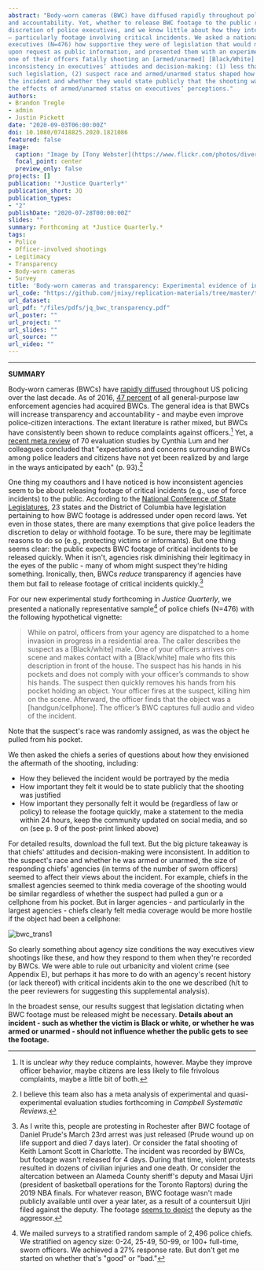 ```yaml
---
abstract: "Body-worn cameras (BWC) have diffused rapidly throughout policing as a means of promoting transparency
and accountability. Yet, whether to release BWC footage to the public remains largely up to the
discretion of police executives, and we know little about how they interpret and respond to BWC footage
– particularly footage involving critical incidents. We asked a nationally representative sample of police
executives (N=476) how supportive they were of legislation that would mandate releasing BWC footage
upon request as public information, and presented them with an experimental vignette about BWC capturing
one of their offcers fatally shooting an [armed/unarmed] [Black/White] suspect. Results indicated
inconsistency in executives’ attiudes and decision-making: (1) less than one-third of executives supported
such legislation, (2) suspect race and armed/unarmed status shaped how executives felt media would cover
the incident and whether they would state publicly that the shooting was justified, and (3) agency size conditioned
the effects of armed/unarmed status on executives’ perceptions."
authors:
- Brandon Tregle
- admin
- Justin Pickett
date: "2020-09-03T06:00:00Z"
doi: 10.1080/07418825.2020.1821086
featured: false
image:
  caption: "Image by [Tony Webster](https://www.flickr.com/photos/diversey/) at [Flickr](https://flic.kr/p/2hBaNzA)"
  focal_point: center
  preview_only: false
projects: []
publication: '*Justice Quarterly*'
publication_short: JQ
publication_types:
- "2"
publishDate: "2020-07-28T00:00:00Z"
slides: ""
summary: Forthcoming at *Justice Quarterly.*
tags:
- Police
- Officer-involved shootings
- Legitimacy
- Transparency
- Body-worn cameras
- Survey
title: 'Body-worn cameras and transparency: Experimental evidence of inconsistency in police executive decision-making'
url_code: "https://github.com/jnixy/replication-materials/tree/master/tregle_et_al_JQ_InPress"
url_dataset:
url_pdf: "/files/pdfs/jq_bwc_transparency.pdf"
url_poster: ""
url_project: ""
url_slides: ""
url_source: ""
url_video: ""
---
```


***************

**SUMMARY**

Body-worn cameras (BWCs) have [rapidly diffused](https://journals.sagepub.com/doi/10.1177/1098611120917937) throughout US policing over the last decade. As of 2016, [47 percent](https://www.bjs.gov/content/pub/pdf/bwclea16.pdf) of all general-purpose law enforcement agencies had acquired BWCs. The general idea is that BWCs will increase transparency and accountability - and maybe even improve police-citizen interactions. The extant literature is rather mixed, but BWCs have consistently been shown to reduce complaints against officers.[^1] Yet, a [recent meta review](https://onlinelibrary.wiley.com/doi/abs/10.1111/1745-9133.12412) of 70 evaluation studies by Cynthia Lum and her colleagues concluded that "expectations and concerns surrounding BWCs among police leaders and citizens have not yet been realized by and large in the ways anticipated by each" (p. 93).[^2]

One thing my coauthors and I have noticed is how inconsistent agencies seem to be about releasing footage of critical incidents (e.g., use of force incidents) to the public. According to the [National Conference of State Legislatures](https://www.ncsl.org/research/civil-and-criminal-justice/body-worn-cameras-interactive-graphic.aspx#/), 23 states and the District of Columbia have legislation pertaining to how BWC footage is addressed under open record laws. Yet even in those states, there are many exemptions that give police leaders the discretion to delay or withhold footage. To be sure, there may be legitimate reasons to do so (e.g., protecting victims or informants). But one thing seems clear: the public expects BWC footage of critical incidents to be released quickly. When it isn't, agencies risk diminishing their legitimacy in the eyes of the public - many of whom might suspect they're hiding something. Ironically, then, BWCs *reduce* transparency if agencies have them but fail to release footage of critical incidents quickly.[^3] 

For our new experimental study forthcoming in *Justice Quarterly*, we presented a nationally representative sample[^4] of police chiefs (N=476) with the following hypothetical vignette:

> While on patrol, officers from your agency are dispatched to a home invasion in progress in a residential area. The caller describes the suspect as a [Black/white] male. One of your officers arrives on-scene and makes contact with a [Black/white] male who fits this description in front of the house. The suspect has his hands in his pockets and does not comply with your officer’s commands to show his hands. The suspect then quickly removes his hands from his pocket holding an object. Your officer fires at the suspect, killing him on the scene. Afterward, the officer finds that the object was a [handgun/cellphone]. The officer’s BWC captures full audio and video of the incident.

Note that the suspect's race was randomly assigned, as was the object he pulled from his pocket. 

We then asked the chiefs a series of questions about how they envisioned the aftermath of the shooting, including:

- How they believed the incident would be portrayed by the media
- How important they felt it would be to state publicly that the shooting was justified
- How important they personally felt it would be (regardless of law or policy) to release the footage quickly, make a statement to the media within 24 hours, keep the community updated on social media, and so on (see p. 9 of the post-print linked above)

For detailed results, download the full text. But the big picture takeaway is that chiefs' attitudes and decision-making were inconsistent. In addition to the suspect's race and whether he was armed or unarmed, the size of responding chiefs' agencies (in terms of the number of sworn officers) seemed to affect their views about the incident. For example, chiefs in the smallest agencies seemed to think media coverage of the shooting would be similar regardless of whether the suspect had pulled a gun or a cellphone from his pocket. But in larger agencies - and particularly in the largest agencies - chiefs clearly felt media coverage would be more hostile if the object had been a cellphone:

![bwc_trans1](/img/jq_bwcs_media.png)

So clearly something about agency size conditions the way executives view shootings like these, and how they respond to them when they're recorded by BWCs. We were able to rule out urbanicity and violent crime (see Appendix E), but perhaps it has more to do with an agency's recent history (or lack thereof) with critical incidents akin to the one we described (h/t to the peer reviewers for suggesting this supplemental analysis). 

In the broadest sense, our results suggest that legislation dictating when BWC footage must be released might be necessary. **Details about an incident - such as whether the victim is Black or white, or whether he was armed or unarmed - should not influence whether the public gets to see the footage.** 

[^1]: It is unclear *why* they reduce complaints, however. Maybe they improve officer behavior, maybe citizens are less likely to file frivolous complaints, maybe a little bit of both.
[^2]: I believe this team also has a meta analysis of experimental and quasi-experimental evaluation studies forthcoming in *Campbell Systematic Reviews.* 
[^3]: As I write this, people are protesting in Rochester after BWC footage of Daniel Prude's March 23rd arrest was just released (Prude wound up on life support and died 7 days later). Or consider the fatal shooting of Keith Lamont Scott in Charlotte. The incident was recorded by BWCs, but footage wasn't released for 4 days. During that time, violent protests resulted in dozens of civilian injuries and one death. Or consider the altercation between an Alameda County sheriff's deputy and Masai Ujiri (president of basketball operations for the Toronto Raptors) during the 2019 NBA finals. For whatever reason, BWC footage wasn't made publicly available until over a year later, as a result of a countersuit Ujiri filed against the deputy. The footage [seems to depict](https://www.usatoday.com/story/sports/nba/raptors/2020/08/18/new-video-officer-shoves-masai-ujiri-during-altercation-nba-finals/3398114001/) the deputy as the aggressor. 
[^4]: We mailed surveys to a stratified random sample of 2,496 police chiefs. We stratified on agency size: 0-24, 25-49, 50-99, or 100+ full-time, sworn officers. We achieved a 27% response rate. But don't get me started on whether that's "good" or "bad."
